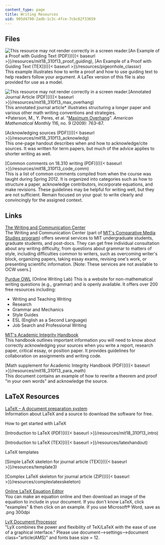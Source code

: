 ```yaml
---
content_type: page
title: Writing Resources
uid: 905d4790-2adb-1c3c-4fce-7cbc62f33659
---
```


Files
-----

![This resource may not render correctly in a screen reader.](/images/inacessible.gif)[An Example of a Proof with Guiding Text (PDF)]({{< baseurl >}}/resources/mit18_310f13_proof_guiding), [An Example of a Proof with Guiding Text (TEX)]({{< baseurl >}}/resources/pigeonhole_classsr)  
This example illustrates how to write a proof and how to use guiding text to help readers follow your argument. A LaTex version of this file is also provided for use as a model.

![This resource may not render correctly in a screen reader.](/images/inacessible.gif)[Annotated Journal Article (PDF)]({{< baseurl >}}/resources/mit18_310f13_max_overhang)  
This annotated journal article\* illustrates structuring a longer paper and various other math writing conventions and strategies.  
\*Paterson, M., Y. Peres, et al. "[Maximum Overhang](http://www.maa.org/programs/maa-awards/writing-awards/maximum-overhang)". _American Mathematical Monthly_ 116, no. 9 (2009): 763–87.

[Acknowledging sources (PDF)]({{< baseurl >}}/resources/mit18_310f13_acknowledg)  
This one-page handout describes when and how to acknowledge/cite sources. It was written for term papers, but much of the advice applies to shorter writing as well.

[Common comments on 18.310 writing (PDF)]({{< baseurl >}}/resources/mit18_310f13_code_comm)  
This is a list of common comments compiled from when the course was taught during Spring 2012. It is organized into categories such as how to structure a paper, acknowledge contributors, incorporate equations, and make revisions. These guidelines may be helpful for writing well, but they are not sufficient. Remain focused on your goal: to write clearly and convincingly for the assigned context.

Links
-----

[The Writing and Communication Center](http://cmsw.mit.edu/writing-and-communication-center/)  
The Writing and Communication Center (part of [MIT's Comparative Media Studies program](/courses/comparative-media-studies/)) offers several services to MIT undergraduate students, graduate students, and post-docs. They can get free individual consultation about any writing difficulty, from questions about grammar to matters of style, including difficulties common to writers, such as overcoming writer's block, organizing papers, taking essay exams, revising one's work, or presenting scientific information. \[Note: These services are not available to OCW users.\]

[Purdue OWL](http://owl.english.purdue.edu/) (Online Writing Lab) This is a website for non-mathematical writing questions (e.g., grammar) and is openly available. It offers over 200 free resources including:

*   Writing and Teaching Writing
*   Research
*   Grammar and Mechanics
*   Style Guides
*   ESL (English as a Second Language)
*   Job Search and Professional Writing

[MIT's Academic Integrity Handbook](http://integrity.mit.edu/)  
This handbook outlines important information you will need to know about correctly acknowledging your sources when you write a report, research paper, critical essay, or position paper. It provides guidelines for collaboration on assignments and writing code.

[Math supplement for Academic Integrity Handbook (PDF)]({{< baseurl >}}/resources/mit18_310f13_para_math)  
This document contains an example of how to rewrite a theorem and proof "in your own words" and acknowledge the source.

LaTeX Resources
---------------

[LaTeX – A document preparation system](http://www.latex-project.org/)  
Information about LaTeX and a source to download the software for free.

How to get started with LaTeX

[Introduction to LaTeX (PDF)]({{< baseurl >}}/resources/mit18_310f13_intro)

[Introduction to LaTeX (TEX)]({{< baseurl >}}/resources/latexhandout)

LaTeX templates

[Simple LaTeX skeleton for journal article (TEX)]({{< baseurl >}}/resources/template3)

[Complex LaTeX skeleton for journal article (ZIP)]({{< baseurl >}}/resources/complexlatexskeleton)

[Online LaTeX Equation Editor](http://www.codecogs.com/latex/eqneditor.php)  
You can make an equation online and then download an image of the equation to include in your document. If you don't know LaTeX, click "examples" & then click on an example. If you use Microsoft® Word, save as .png 300dpi

[LyX Document Processor](http://www.lyx.org/)  
"LyX combines the power and flexibility of TeX/LaTeX with the ease of use of a graphical interface." Please use document-->settings-->document class="article(AMS)" and fonts base size = 12.